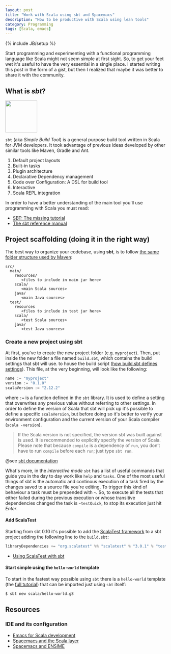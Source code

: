 ```yaml
---
layout: post
title: "Work with Scala using sbt and Spacemacs"
description: "How to be productive with Scala using lean tools"
category: Programming
tags: [Scala, emacs]
---
```

{% include JB/setup %}

Start programming and experimenting with a functional programming language like Scala might not seem simple at first sight. So,
to get your feet wet it's useful to have the very essential in a single place. I started writing this post in the form of
a gist, but then I realized that maybe it was better to share it with the community. 

## What is _sbt_?

<img src="http://www.scala-sbt.org/assets/typesafe_sbt_svg.svg" height="100" width="100" align="middle">

`sbt` (aka _Simple Build Tool_) is a general purpose build tool written in Scala for JVM developers. It took advantage of previous ideas developed by other similar tools like Maven, Gradle and Ant.

1. Default project layouts
2. Built-in tasks
3. Plugin architecture
4. Declarative Dependency management
5. Code over Configuration: A DSL for build tool
6. Interactive
7. Scala REPL integration

In order to have a better understanding of the main tool you'll use programming with Scala you must read:

- [SBT: The missing tutorial](https://github.com/shekhargulati/52-technologies-in-2016/blob/master/02-sbt/README.md)
- [The sbt reference manual](http://www.scala-sbt.org/0.13/docs/index.html)

<!-- more -->

## Project scaffolding (doing it in the right way)

The best way to organize your codebase, using **sbt**, is to follow [the same folder structure used by Maven](http://www.scala-sbt.org/0.13/docs/Directories.html):

```
src/
  main/
    resources/
       <files to include in main jar here>
    scala/
       <main Scala sources>
    java/
       <main Java sources>
  test/
    resources
       <files to include in test jar here>
    scala/
       <test Scala sources>
    java/
       <test Java sources>
```

### Create a new project using sbt

At first, you've to create the new project folder (e.g. `myproject`). Then, put inside the new folder a file named `build.sbt`, which contains the build settings that sbt will use. to house the build script ([how build.sbt defines settings](http://www.scala-sbt.org/0.13/docs/Basic-Def.html#How+build.sbt+defines+settings)). This file, at the very beginning, will look like the following:

```scala
name := "myproject"
version := "0.1.0"
scalaVersion := "2.12.2"
```

where `:=` is a function defined in the `sbt` library. It is used to define a setting that overwrites any previous value without referring to other settings. In order to define the version of Scala that sbt will pick up it's possible to define a specific `scalaVersion`, but before doing so it's better to verify your environment configuration and the current version of your Scala compiler (`scala -version`). 

> If the Scala version is not specified, the version sbt was built against is used. It is recommended to explicitly specify the version of Scala.  
> Please note that because `compile` is a dependency of `run`, you don’t have to run `compile` before each `run`; just type `sbt run`.

@see [sbt documentation](http://www.scala-sbt.org/0.13/docs/Howto-Scala.html)

What's more, in the _interactive mode_ `sbt` has a list of useful commands that guide you in the day to day work like `help` and `tasks`. One of the most useful things of sbt is the automatic and continous execution of a task fired by the changes saved to a source file you're editing. To trigger this kind of behaviour a task must be prepended with `~`. So, to execute all the tests that either failed during the previous execution or whose transitive dependencies changed the task is `~testQuick`, to stop its execution just hit _Enter_.

#### Add ScalaTest
Starting from sbt 0.10 it's possible to add the [ScalaTest framework](http://doc.scalatest.org/3.0.1/#org.scalatest.tools.Framework) to a sbt project adding the following line to the `build.sbt`:

```scala
libraryDependencies += "org.scalatest" %% "scalatest" % "3.0.1" % "test"
```

- [Using ScalaTest with sbt](http://www.scalatest.org/user_guide/using_scalatest_with_sbt)

#### Start simple using the `hello-world` template
 To start in the fastest way possible using `sbt` there is a `hello-world` template (the [full tutorial](https://www.scala-lang.org/documentation/getting-started-sbt-track/getting-started-with-scala-and-sbt-in-the-command-line.html)) that can be imported just using `sbt` itself:

```bash
$ sbt new scala/hello-world.g8
```

## Resources

### IDE and its configuration

- [Emacs for Scala development](http://www.rabbitonweb.com/2016/01/31/my-emacs-for-scala-development-part-1/)
- [Spacemacs and the Scala layer](https://github.com/syl20bnr/spacemacs/tree/master/layers/%2Blang/scala)
- [Spacemacs and ENSIME](http://spacemacs.org/layers/+lang/scala/README.html)
